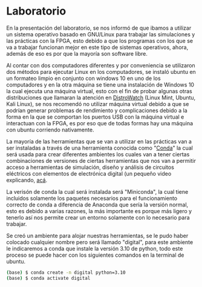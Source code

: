 # Laboratorio
En la presentación del laboratorio, se nos informó de que ibamos a utilizar un sistema operativo basado en GNU/Linux para trabajar las simulaciones y las prácticas con la FPGA, esto debido a que los programas con los que se va a trabajar funcionan mejor en este tipo de sistemas operativos, ahora, además de eso es por que la mayoría son software libre.

Al contar con dos computadores diferentes y por conveniencia se utilizaron dos métodos para ejecutar Linux en los computadores, se instaló ubuntu en un formateo limpio en conjunto con windows 10 en uno de los computadores y en la otra máquina se tiene una instalación de Windows 10 la cual ejecuta una máquina virtual, esto con el fin de probar algunas otras distribuciones que llamaran la atención en [DistroWatch](https://distrowatch.com/) (Linux Mint, Ubuntu, Kali Linux), se nos recomendó no utilizar máquina virtual debido a que se podrían generar problemas de rendimiento y complicaciones debido a la forma en la que se comportan los puertos USB con la máquina virtual e interactuan con la FPGA, es por eso que de todas formas hay una máquina con ubuntu corriendo nativamente. 

La mayoría de las herramientas que se van a utilizar en las prácticas van a ser instaladas a través de una herramienta conocida como "[Conda](https://www.anaconda.com/download)" la cual será usada para crear diferentes ambientes los cuales van a tener ciertas combinaciones de versiones de ciertas herramientas que nos van a permitir acceso a herramientas de simulación, diseño y análisis de circuitos eléctricos con elementos de electrónica digital (un pequeño video explicando, [acá](https://freelearning.anaconda.cloud/get-started-with-anaconda/19308).

La verisón de conda la cual será instalada será "Miniconda", la cual tiene incluidos solamente los paquetes necesarios para el funcionamiento correcto de conda a diferencia de Anaconda que sería la versión normal, esto es debido a varias razones, la más importante es porque más ligero y tenerlo así nos permite crear un entorno solamente con lo necesario para trabajar. 

Se creó un ambiente para alojar nuestras herramientas, se le pudo haber colocado cualquier nombre pero será llamado "digital", para este ambiente le indicaremos a conda que instale la versión 3.10 de python, todo este proceso se puede hacer con los siguientes comandos en la terminal de ubuntu.

```bash
(base) $ conda create -n digital python=3.10 
(base) $ conda activate digital
```
